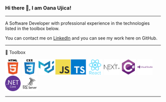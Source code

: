 ### Hi there 👋, I am Oana Ujica!

---

A Software Developer with professional experience in the technologies listed in the toolbox below.

You can contact me on <a href="https://www.linkedin.com/in/oana-ujica/" target="_blank">LinkedIn</a> and you can see my work here on GitHub.

---

🌱 Toolbox

<img src="https://github.com/devicons/devicon/blob/master/icons/html5/html5-original-wordmark.svg" alt="HTML5 logo" width="50" height="50" /> <img src="https://github.com/devicons/devicon/blob/master/icons/css3/css3-original-wordmark.svg" alt="CSS3 logo" width="50" height="50" /> <img src="https://github.com/devicons/devicon/blob/master/icons/materialui/materialui-original.svg" alt="MaterialUI logo" width="50" height="50" /> <img src="https://github.com/devicons/devicon/blob/master/icons/javascript/javascript-original.svg" alt="JavaScript logo" width="50" height="50" /><img src="https://github.com/devicons/devicon/blob/master/icons/typescript/typescript-original.svg" alt="TypeScript logo" width="50" height="50" /> <img src="https://github.com/devicons/devicon/blob/master/icons/react/react-original-wordmark.svg" alt="React.js logo" width="50" height="50" /> <img src="https://github.com/devicons/devicon/blob/master/icons/nextjs/nextjs-original-wordmark.svg" alt="Next.js logo" width="50" height="50" /> <img src="https://github.com/devicons/devicon/blob/master/icons/csharp/csharp-original.svg" alt="C Sharp logo" width="50" height="50" /> <img src="https://github.com/devicons/devicon/blob/master/icons/visualstudio/visualstudio-plain-wordmark.svg" alt="Visual Studio logo" width="50" height="50" /> <img src="https://github.com/devicons/devicon/blob/master/icons/dotnetcore/dotnetcore-original.svg" alt="DotNetCore logo" width="50" height="50" /> <img src="https://github.com/devicons/devicon/blob/master/icons/microsoftsqlserver/microsoftsqlserver-plain-wordmark.svg" alt="Microsoft SQL Server logo" width="50" height="50" />

---

<!--
**OanaUjica/OanaUjica** is a ✨ _special_ ✨ repository because its `README.md` (this file) appears on your GitHub profile.

Here are some ideas to get you started:

- 🔭 I’m currently working on ...
- 🌱 I’m currently learning ...
- 👯 I’m looking to collaborate on ...
- 🤔 I’m looking for help with ...
- 💬 Ask me about ...
- 📫 How to reach me: ...
- 😄 Pronouns: ...
- ⚡ Fun fact: ...
-->
